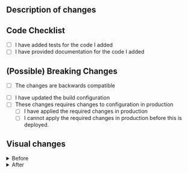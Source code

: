 ## Description of changes
<!-- It is often obvious what changed by looking at the code, so it is more helpful to say _why_ it should be changed -->
<!-- If the Pull Request is not ready to be merged, please use a draft pull request -->

## Code Checklist

- [ ] I have added tests for the code I added
- [ ] I have provided documentation for the code I added

## (Possible) Breaking Changes

- [ ] The changes are backwards compatible
<!-- this means that other people can use this code without having to do/change anything -->
- [ ] I have updated the build configuration
- [ ] These changes requires changes to configuration in production <!-- E.g. an API token -->
    - [ ] I have applied the required changes in production
    - [ ] I cannot apply the required changes in production before this is deployed.

<!-- REMOVE FROM HERE AND BELOW IF NO VISUAL CHANGES -->
## Visual changes
<!-- IF DOING ANY DESIGN CHANGE PLEASE ADD BEFORE PICTURES HERE -->

<details>
<summary>Before</summary>
<!-- PASTE BEFORE IMAGE HERE -->

</details>

<details>
<summary>After</summary>
<!-- PASTE AFTER IMAGE HERE -->

</details>
